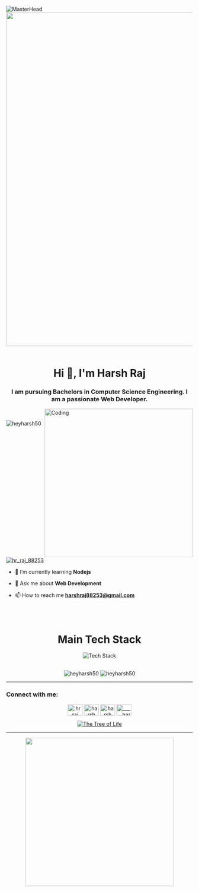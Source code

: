 ![MasterHead](https://user-images.githubusercontent.com/74038190/225813708-98b745f2-7d22-48cf-9150-083f1b00d6c9.gif)
<img src="https://user-images.githubusercontent.com/74038190/212284115-f47cd8ff-2ffb-4b04-b5bf-4d1c14c0247f.gif" width="900">
<br><br>
<h1 align="center">Hi 👋, I'm Harsh Raj</h1>
<h3 align="center">I am pursuing Bachelors in Computer Science Engineering. I am a passionate Web Developer.</h3>
<img align="right" alt="Coding" width="400" src="https://cdn.dribbble.com/users/1162077/screenshots/3848914/programmer.gif"> <br>

<p align="left"> <img src="https://komarev.com/ghpvc/?username=heyharsh50&label=Profile%20views&color=0e75b6&style=flat" alt="heyharsh50" /> </p>

<p align="left"> <a href="https://twitter.com/hr_raj_88253" target="blank"><img src="https://img.shields.io/twitter/follow/hr_raj_88253?logo=twitter&style=for-the-badge" alt="hr_raj_88253" /></a> </p>

- 🌱 I’m currently learning **Nodejs**

- 💬 Ask me about **Web Development**

- 📫 How to reach me **harshraj88253@gmail.com**


<br><br>

<div align="center">

<h1 align="center">Main Tech Stack</h1>

 <img src="https://skillicons.dev/icons?i=c,cpp,mysql,js,react,html,css,nodejs,mongodb,figma&perline=5" alt="Tech Stack" /> 
 
</div>

<br>


<p align="center">
  <img src="https://github-readme-stats.vercel.app/api/top-langs?username=heyharsh50&show_icons=true&locale=en&layout=compact" alt="heyharsh50" />
  <img src="https://github-readme-streak-stats.herokuapp.com/?user=heyharsh50&" alt="heyharsh50" />
</p>




---

<div align="center">
  
<h3 align="left">Connect with me:</h3>

  <p align="center">
<a href="https://twitter.com/hr_raj_88253" target="blank"><img align="center" src="https://raw.githubusercontent.com/rahuldkjain/github-profile-readme-generator/master/src/images/icons/Social/twitter.svg" alt="hr_raj_88253" height="30" width="40" /></a>
<a href="https://linkedin.com/in/harsh raj" target="blank"><img align="center" src="https://raw.githubusercontent.com/rahuldkjain/github-profile-readme-generator/master/src/images/icons/Social/linked-in-alt.svg" alt="harsh raj" height="30" width="40" /></a>
<a href="https://www.facebook.com/profile.php?id=100011571090628&mibextid=ZbWKwL" target="blank"><img align="center" src="https://raw.githubusercontent.com/rahuldkjain/github-profile-readme-generator/master/src/images/icons/Social/facebook.svg" alt="harsh" height="30" width="40" /></a>
<a href="https://instagram.com/_____harshraj____" target="blank"><img align="center" src="https://raw.githubusercontent.com/rahuldkjain/github-profile-readme-generator/master/src/images/icons/Social/instagram.svg" alt="_____harshraj____" height="30" width="40" /></a>
</p>
    <a href="https://www.linkedin.com/in/harsh-raj-a0a146220/" target="_blank">
    <img alt="The Tree of Life" src="https://user-images.githubusercontent.com/76179660/136558695-b3462e1a-8f29-4b7a-87c3-1e9d8aaa7829.png" />
  </a>
  
</div>

---

<div align="center">
<img src="https://user-images.githubusercontent.com/74038190/212747107-5b654ba5-31c6-4366-b42b-51b822e9bc52.gif" width="400">
</div>

